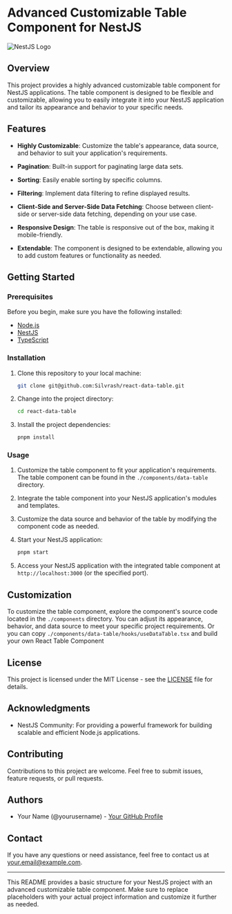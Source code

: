 # Advanced Customizable Table Component for NestJS

![NestJS Logo](https://nestjs.com/img/logo_text.svg)

## Overview

This project provides a highly advanced customizable table component for NestJS applications. The table component is designed to be flexible and customizable, allowing you to easily integrate it into your NestJS application and tailor its appearance and behavior to your specific needs.

## Features

- **Highly Customizable**: Customize the table's appearance, data source, and behavior to suit your application's requirements.

- **Pagination**: Built-in support for paginating large data sets.

- **Sorting**: Easily enable sorting by specific columns.

- **Filtering**: Implement data filtering to refine displayed results.

- **Client-Side and Server-Side Data Fetching**: Choose between client-side or server-side data fetching, depending on your use case.

- **Responsive Design**: The table is responsive out of the box, making it mobile-friendly.

- **Extendable**: The component is designed to be extendable, allowing you to add custom features or functionality as needed.

## Getting Started

### Prerequisites

Before you begin, make sure you have the following installed:

- [Node.js](https://nodejs.org/)
- [NestJS](https://nestjs.com/)
- [TypeScript](https://www.typescriptlang.org/)

### Installation

1. Clone this repository to your local machine:

   ```bash
   git clone git@github.com:Silvrash/react-data-table.git
   ```

2. Change into the project directory:

   ```bash
   cd react-data-table
   ```

3. Install the project dependencies:

   ```bash
   pnpm install
   ```

### Usage

1. Customize the table component to fit your application's requirements. The table component can be found in the `./components/data-table` directory.

2. Integrate the table component into your NestJS application's modules and templates.

3. Customize the data source and behavior of the table by modifying the component code as needed.

4. Start your NestJS application:

   ```bash
   pnpm start
   ```

5. Access your NestJS application with the integrated table component at `http://localhost:3000` (or the specified port).

## Customization

To customize the table component, explore the component's source code located in the `./components` directory. You can adjust its appearance, behavior, and data source to meet your specific project requirements.
Or you can copy `./components/data-table/hooks/useDataTable.tsx` and build your own React Table Component


## License

This project is licensed under the MIT License - see the [LICENSE](LICENSE) file for details.

## Acknowledgments

- NestJS Community: For providing a powerful framework for building scalable and efficient Node.js applications.

## Contributing

Contributions to this project are welcome. Feel free to submit issues, feature requests, or pull requests.

## Authors

- Your Name (@yourusername) - [Your GitHub Profile](https://github.com/yourusername)

## Contact

If you have any questions or need assistance, feel free to contact us at [your.email@example.com](mailto:your.email@example.com).

---

This README provides a basic structure for your NestJS project with an advanced customizable table component. Make sure to replace placeholders with your actual project information and customize it further as needed.
